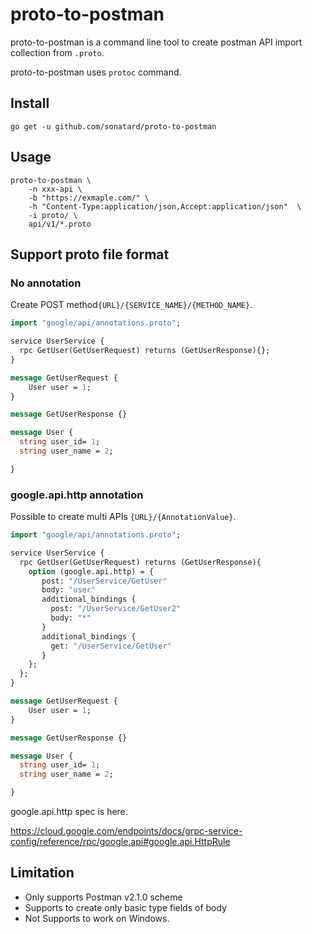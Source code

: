 # proto-to-postman

proto-to-postman is a command line tool to create postman API import collection from `.proto`.

proto-to-postman uses `protoc` command.

## Install

```console
go get -u github.com/sonatard/proto-to-postman
```

## Usage

```console
proto-to-postman \
    -n xxx-api \
    -b "https://exmaple.com/" \
    -h "Content-Type:application/json,Accept:application/json"  \
    -i proto/ \
    api/v1/*.proto
```


## Support proto file format

### No annotation

Create POST method`{URL}/{SERVICE_NAME}/{METHOD_NAME}`.

```proto
import "google/api/annotations.proto";

service UserService {
  rpc GetUser(GetUserRequest) returns (GetUserResponse){};
}

message GetUserRequest {
    User user = 1;
}

message GetUserResponse {}

message User {
  string user_id= 1;
  string user_name = 2;

}
```

### google.api.http annotation

Possible to create multi APIs `{URL}/{AnnotationValue}`.

```proto
import "google/api/annotations.proto";

service UserService {
  rpc GetUser(GetUserRequest) returns (GetUserResponse){
    option (google.api.http) = {
       post: "/UserService/GetUser"
       body: "user"
       additional_bindings {
         post: "/UserService/GetUser2"
         body: "*"
       }
       additional_bindings {
         get: "/UserService/GetUser"
       }
    };
  };
}

message GetUserRequest {
    User user = 1;
}

message GetUserResponse {}

message User {
  string user_id= 1;
  string user_name = 2;

}
```

google.api.http spec is here.

https://cloud.google.com/endpoints/docs/grpc-service-config/reference/rpc/google.api#google.api.HttpRule

## Limitation

- Only supports Postman v2.1.0 scheme
- Supports to create only basic type fields of body
- Not Supports to work on Windows.

